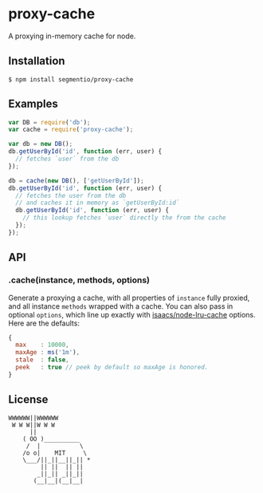 # proxy-cache

  A proxying in-memory cache for node.

## Installation

    $ npm install segmentio/proxy-cache

## Examples

```js
var DB = require('db');
var cache = require('proxy-cache');

var db = new DB();
db.getUserById('id', function (err, user) {
  // fetches `user` from the db
});

db = cache(new DB(), ['getUserById']);
db.getUserById('id', function (err, user) {
  // fetches the user from the db 
  // and caches it in memory as `getUserById:id`
  db.getUserById('id', function (err, user) {
    // this lookup fetches `user` directly the from the cache
  });
});
```

## API

### .cache(instance, methods, options)
  
  Generate a proxying a cache, with all properties of `instance` fully proxied, and all instance `methods` wrapped with a cache. You can also pass in optional `options`, which line up exactly with [isaacs/node-lru-cache](https://github.com/isaacs/node-lru-cache#options) options. Here are the defaults:

```js
{
  max    : 10000,
  maxAge : ms('1m'),
  stale  : false,
  peek   : true // peek by default so maxAge is honored.
}
```

## License

```
WWWWWW||WWWWWW
 W W W||W W W
      ||
    ( OO )__________
     /  |           \
    /o o|    MIT     \
    \___/||_||__||_|| *
         || ||  || ||
        _||_|| _||_||
       (__|__|(__|__|
```
